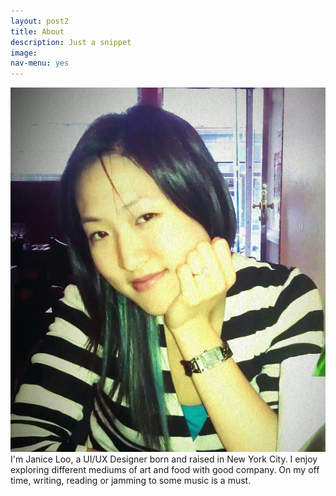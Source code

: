 ```yaml
---
layout: post2
title: About
description: Just a snippet
image: 
nav-menu: yes
---
```

<div class="inner">
<p><span class="image left"><img src="assets/images/jloo.jpg" alt="" /></span>I'm Janice Loo, a UI/UX Designer born and raised in New York City. I enjoy exploring different mediums of art and food with good company. On my off time, writing, reading or jamming to some music is a must.</p>
</div>







